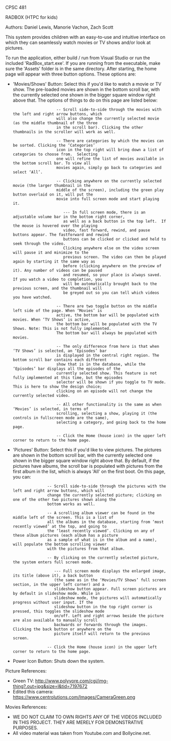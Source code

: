 CPSC 481

RADBOX (HTPC for kids)

Authors: Daniel Lewis,
         Manorie Vachon,
         Zach Scott

        
This system provides children with an easy-to-use and intuitive interface on which they can seamlessly
watch movies or TV shows and/or look at pictures.

To run the application, either build / run from Visual Studio or run the included 'RadBox_start.exe'. If you 
are running from the executable, make sure the 'Assets' folder is in the same directory. After starting, the 
home page will appear with three button options. These options are:

- 'Movies/Shows' Button: Select this if you'd like to watch a movie or TV show. The pre-loaded movies are 
						 shown in the bottom scroll bar, with the currently selected one shown in the bigger 
						 square window right above that. The options of things to do on this page are listed 
						 below:
						 
						 -- Scroll side-to-side through the movies with the left and right arrow buttons, which 
						 will also change the currently selected movie (as the middle thumbnail of the three 
						 in the scroll bar). Clicking the other thumbnails in the scroller will work as well.
						 
						 -- There are categories by which the movies can be sorted. Clicking the ‘Categories’ 
						 icon in the top right will bring down a list of categories to choose from.  Selecting 
						 one will refine the list of movies available in the bottom scroll bar. To view all 
						 movies again, simply go back to categories and select ‘All’.
						 
						 -- Clicking anywhere on the currently selected movie (the larger thumbnail in the 
						 middle of the screen), including the green play button overlaid on it, will put the 
						 movie into full screen mode and start playing it.
						 
							--- In full screen mode, there is an adjustable volume bar in the bottom right corner,
							as well as a back button in the top left.  If the mouse is hovered over the playing 
							video, fast forward, rewind, and pause buttons appear. The fastforward and rewind
							buttons can be clicked or clicked and held to seek through the video. 
							Clicking anywhere else on the video screen will pause it and minimize to the 
							previous screen. The video can then be played again by starting it the same way as 
							before (clicking anywhere on the preview of it). Any number of videos can be paused
							and resumed, so your place is always saved. If you watch a video to completion, you
							will be automatically brought back to the previous screen, and the thumbnail will 
							be greyed out so you can tell which videos you have watched.
							
						 -- There are two toggle button on the middle left side of the page. When ‘Movies’ is 
						 active, the bottom bar will be populated with movies. When ‘TV Shows’ is active, 
						 the bottom bar will be populated with the TV Shows. Note: This is not fully implemented.
						 The bottom bar will always be populated with movies.
						 
						 -- The only difference from here is that when ‘TV Shows’ is selected, an ‘Episodes’ bar 
						 is displayed in the central right region. The bottom scroll bar contains each different 
						 show that is in the database, while the ‘Episodes’ bar displays all the episodes of the 
						 currently selected show. This feature is not fully implemented at this time, but the episodes 
						 selector will be shown if you toggle to TV mode. This is here to show the design choice; 
						 clicking on an episode will not change the currently selected video.
						 
						 -- All other functionality is the same as when ‘Movies’ is selected, in terms of 
						 scrolling, selecting a show, playing it (the controls in fullscreen mode are the same), 
						 selecting a category, and going back to the home page.
						 
						 -- Click the Home (house icon) in the upper left corner to return to the home page.

- 'Pictures' Button: Select this if you'd like to view pictures. The pictures are shown in the bottom scroll bar, 
					 with the currently selected one shown in the bigger square window right above that. By 
					 default, if the pictures have albums, the scroll bar is populated with pictures from the 
					 first album in the list, which is always 'All' on the first boot. On this page, you can:
					 
					 -- Scroll side-to-side through the pictures with the left and right arrow buttons, which will 
					 change the currently selected picture; clicking on one of the other two pictures shown along the 
					 bottom works as well.
					 
					 -- A scrolling album viewer can be found in the middle left of the screen. This is a list of 
					 all the albums in the database, starting from ‘most recently viewed’ at the top, and going to 
					 the ‘least recently viewed’. Clicking on any of these album pictures (each album has a picture 
					 as a sample of what is in the album and a name), will populate the bottom scrolling viewer 
					 with the pictures from that album.
					 
					 -- By clicking on the currently selected picture, the system enters full screen mode.
						
						--- Full screen mode displays the enlarged image, its title (above it), a back button 
						(the same as in the ‘Movies/TV Shows’ full screen section, in the upper left corner) and a 
						slideshow button appear. Full screen pictures are by default in slideshow mode. While in
						slideshow mode, the pictures will automatically progress without user input. If the 
						slideshow button in the top right corner is pressed, this toggles the slideshow mode 
						on/off. Left and right arrows beside the picture are also available to manually scroll 
						backwards or forwards through the images. Clicking the back button or anywhere on the 
						picture itself will return to the previous screen.
					 
					 -- Click the Home (house icon) in the upper left corner to return to the home page.

- Power Icon Button: Shuts down the system.


Picture References:
- Green TV: http://www.polyvore.com/cgi/img-thing?.out=jpg&size=l&tid=7197672
- Edited this camera: https://www.centrolutions.com/Images/CameraGreen.png

Movies References:
- WE DO NOT CLAIM TO OWN RIGHTS ANY OF THE VIDEOS INCLUDED IN THIS PROJECT. THEY ARE MERELY FOR DEMONSTRATIVE PURPOSES.
- All video material was taken from Youtube.com and Bollycine.net.



